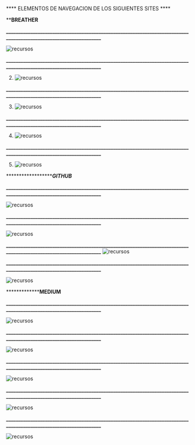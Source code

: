 
**** ELEMENTOS DE NAVEGACION DE LOS SIGUIENTES SITES  ****

**********BREATHER********

**__________________________________________________________________________________________________________________**

 ![recursos](images/breather1.png)

**__________________________________________________________________________________________________________________**

2. ![recursos](images/breather2.png)

**__________________________________________________________________________________________________________________**


3. ![recursos](images/breather3.png)

**__________________________________________________________________________________________________________________**


4. ![recursos](images/breather4.png)

**__________________________________________________________________________________________________________________**

5. ![recursos](images/breather5.png)


*************************GITHUB*******

**__________________________________________________________________________________________________________________**

![recursos](images/github1.png)

**__________________________________________________________________________________________________________________**


![recursos](images/github2.png)

**__________________________________________________________________________________________________________________**
![recursos](images/github3.png)

**__________________________________________________________________________________________________________________**


![recursos](images/github4.png)


***********************MEDIUM**********

**__________________________________________________________________________________________________________________**

![recursos](images/medium1.png)

**__________________________________________________________________________________________________________________**


![recursos](images/medium2.png)

**__________________________________________________________________________________________________________________**


![recursos](images/medium3.png)

**__________________________________________________________________________________________________________________**

![recursos](images/medium4.png)

**__________________________________________________________________________________________________________________**


![recursos](images/medium5.png)

